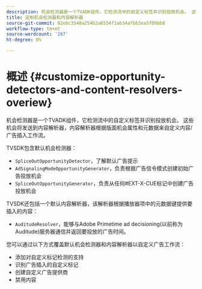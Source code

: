 ```yaml
---
description: 机会检测器是一个TVADK组件，它检测流中的自定义标签并识别投放机会。 这些机会将发送到内容解析器，内容解析器根据版面机会属性和元数据来自定义内容/广告插入工作流。
title: 定制机会检测器和内容解析器
source-git-commit: 02ebc3548a254b2a6554f1ab34afbb3ea5f09bb8
workflow-type: tm+mt
source-wordcount: '207'
ht-degree: 0%

---
```


# 概述 {#customize-opportunity-detectors-and-content-resolvers-overiew}

机会检测器是一个TVADK组件，它检测流中的自定义标签并识别投放机会。 这些机会将发送到内容解析器，内容解析器根据版面机会属性和元数据来自定义内容/广告插入工作流。

TVSDK包含默认机会检测器：

* `SpliceOutOpportunityDetector`，了解默认广告提示
* `AdSignalingModeOpportunityGenerator`，负责根据广告信令模式创建初始广告投放机会
* `SpliceOutOpportunityGenerator`，负责从任何#EXT-X-CUE标记中创建广告投放机会

TVSDK还包括一个默认内容解析器，该解析器根据播放器项中的元数据键提供要插入的内容：

* `AuditudeResolver`，能够与Adobe Primetime ad decisioning(以前称为Auditude)服务器通信并返回要投放的广告时间。

您可以通过以下方式覆盖默认机会检测器和内容解析器以自定义广告工作流：

* 添加对自定义标记检测的支持
* 识别广告插入的自定义标记
* 创建自定义广告提供商
* 禁用内容
